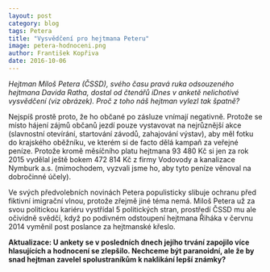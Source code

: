 ```yaml
---
layout: post
category: blog
tags: Petera
title: "Vysvědčení pro hejtmana Peteru"
image: petera-hodnoceni.png
author: František Kopřiva
date: 2016-10-06
---
```


*Hejtman Miloš Petera (ČSSD), svého času pravá ruka odsouzeného hejtmana Davida Ratha, dostal od čtenářů iDnes v anketě nelichotivé vysvědčení (viz obrázek). Proč z toho náš hejtman vylezl tak špatně?*

Nejspíš prostě proto, že ho občané po zásluze vnímají negativně. Protože se místo hájení zájmů občanů jezdí pouze vystavovat na nejrůznější akce (slavnostní otevírání, startování závodů, zahajování výstav), aby měl fotku do krajského oběžníku, ve kterém si de facto dělá kampaň za veřejné peníze. Protože kromě měsíčního platu hejtmana 93 480 Kč si jen za rok 2015 vydělal ještě bokem 472 814 Kč z firmy Vodovody a kanalizace Nymburk a.s. (mimochodem, vyzvali jsme ho, aby tyto peníze věnoval na dobročinné účely).

Ve svých předvolebních novinách Petera populisticky slibuje ochranu před fiktivní imigrační vlnou, protože zřejmě jiné téma nemá. Miloš Petera už za svou politickou kariéru vystřídal 5 politických stran, prostředí ČSSD mu ale očividně svědčí, když po podivném odstoupení hejtmana Řiháka v červnu 2014 vyměnil post poslance za hejtmanské křeslo.

**Aktualizace: U ankety se v posledních dnech jejího trvání zapojilo více hlasujících a hodnocení se zlepšilo. Nechceme být paranoidní, ale že by snad hejtman zavelel spolustraníkům k naklikání lepší známky?**
